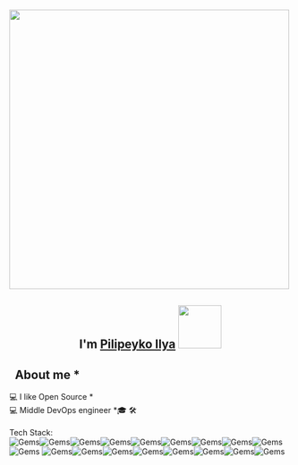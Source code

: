 <p>&nbsp;</p>
<!--![ezgif com-video-to-gif](https://media.giphy.com/media/26gslMAdctNhu6YnK/giphy.gif)-->
<p>&nbsp;</p>
<!-- ![Alt Text](https://media.giphy.com/media/26gslMAdctNhu6YnK/giphy.gif) -->
<p><img src="https://media.giphy.com/media/26gslMAdctNhu6YnK/giphy.gif" width="500" /></p>

<h2 align="center">I'm <a href="https://github.com/trigandead">Pilipeyko Ilya</a> <img src="https://komarev.com/ghpvc/?username=trigandead&amp;color=dc143c" width="77" /></h2>


<h2    <img src="https://media.giphy.com/media/l1J9tb9W5YNEOPdgA/giphy.gif" width="30px" />&nbsp; About me * </h2>
💻 I like Open Source * <br>💻 Middle DevOps engineer *🎓 🛠 &nbsp; <br><br>Tech Stack:
<br>
<img alt="Gems" src="https://img.shields.io/badge/-GitHub-05122A?style=flat&logo=github"><img alt="Gems" src="https://img.shields.io/badge/-Golang-05122A?style=flat&logo=go"><img alt="Gems" src="https://img.shields.io/badge/-Python-05122A?style=flat&logo=Python"><img alt="Gems" src="https://img.shields.io/badge/-Docker-05122A?style=flat&logo=Docker"><img alt="Gems" src="https://img.shields.io/badge/-kubernetes-05122A?style=flat&logo=kubernetes"><img alt="Gems" src="https://img.shields.io/badge/-Rancher-05122A?style=flat&logo=Rancher"><img alt="Gems" src="https://img.shields.io/badge/-Helm-05122A?style=flat&logo=Helm"><img alt="Gems" src="https://img.shields.io/badge/-Linux-05122A?style=flat&logo=Linux"><img alt="Gems" src="https://img.shields.io/badge/-Ansible-05122A?style=flat&logo=Ansible"><img alt="Gems" src="https://img.shields.io/badge/-Terraform-05122A?style=flat&logo=Terraform">
<img alt="Gems" src="https://img.shields.io/badge/-VMVare-05122A?style=flat&logo=v"><img alt="Gems" src="https://img.shields.io/badge/-GitLab CI/CD-05122A?style=flat&logo=gitlab"><img alt="Gems" src="https://img.shields.io/badge/-Jenkins-05122A?style=flat&logo=jenkins"><img alt="Gems"src="https://img.shields.io/badge/-ELK-05122A?style=flat&logo=elastic"><img alt="Gems" src="https://img.shields.io/badge/-Grafana-05122A?style=flat&logo=Grafana"><img alt="Gems" src="https://img.shields.io/badge/-AzureDevOps-05122A?style=flat&logo=azuredevops"><img alt="Gems" src="https://img.shields.io/badge/-Azure Service Fabric-05122A?style=flat&logo=elastic"><img alt="Gems" src="https://img.shields.io/badge/-and many other open source code-05122A?style=flat&logo=ruby">
